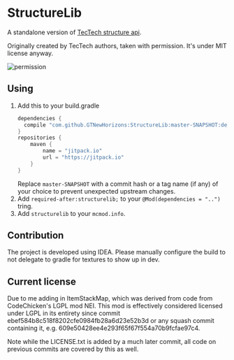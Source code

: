# StructureLib

A standalone version of [TecTech structure api](https://github.com/GTNewHorizons/TecTech/tree/master/src/main/java/com/github/technus/tectech/mechanics/structure).

Originally created by TecTech authors, taken with permission. It's under MIT license anyway.

![permission](./.github/permission.png)

## Using

1. Add this to your build.gradle
    ```groovy
    dependencies {
      compile "com.github.GTNewHorizons:StructureLib:master-SNAPSHOT:deobf"
    }
    repositories {
        maven {
            name = "jitpack.io"
            url = "https://jitpack.io"
        }
    }
    ```
   Replace `master-SNAPSHOT` with a commit hash or a tag name (if any) of your choice to prevent unexpected upstream changes.
2. Add `required-after:structurelib;` to your `@Mod(dependencies = "..")` tring.
3. Add `structurelib` to your `mcmod.info`.

## Contribution

The project is developed using IDEA. Please manually configure the build to not delegate to gradle for textures to show up in dev.

## Current license
Due to me adding in ItemStackMap, which was derived from code from CodeChicken's LGPL mod NEI. This mod is effectively considered
licensed under LGPL in its entirety since commit ebef584b8c518f8202cfe0984fb28a6d23e52b3d or any squash commit containing it, e.g.
609e50428ee4e293f65f67f554a70b9fcfae97c4.

Note while the LICENSE.txt is added by a much later commit, all code on previous commits are covered by this as well.
